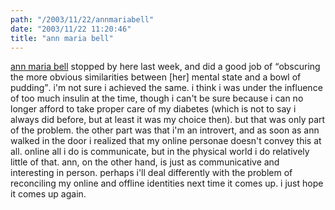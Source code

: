 ```yaml
---
path: "/2003/11/22/annmariabell" 
date: "2003/11/22 11:20:46" 
title: "ann maria bell" 
---
```

<a href="http://annmariabell.com/alternate/blog/blog.html">ann maria bell</a> stopped by here last week, and did a good job of <q>obscuring the more obvious                  similarities between [her] mental state and a bowl of pudding</q>. i'm not sure i achieved the same. i think i was under the influence of too much insulin at the time, though i can't be sure because i can no longer afford to take proper care of my diabetes (which is not to say i always did before, but at least it was my choice then). but that was only part of the problem. the other part was that i'm an introvert, and as soon as ann walked in the door i realized that my online personae doesn't convey this at all. online all i do is communicate, but in the physical world i do relatively little of that. ann, on the other hand, is just as communicative and interesting in person. perhaps i'll deal differently with the problem of reconciling my online and offline identities next time it comes up. i just hope it comes up again.